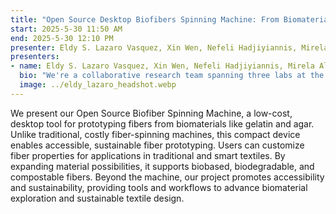 ```yaml
---
title: "Open Source Desktop Biofibers Spinning Machine: From Biomaterials to Biofibers"
start: 2025-5-30 11:50 AM
end: 2025-5-30 12:10 PM
presenter: Eldy S. Lazaro Vasquez, Xin Wen, Nefeli Hadjiyiannis, Mirela Alistar, Laura Devendorf, Michael Rivera
presenters:
- name: Eldy S. Lazaro Vasquez, Xin Wen, Nefeli Hadjiyiannis, Mirela Alistar, Laura Devendorf, Michael Rivera
  bio: "We're a collaborative research team spanning three labs at the ATLAS Institute at CU Boulder. We work on materials and open-source tools for sustainable smart textiles development."
  image: ../eldy_lazaro_headshot.webp
---
```


We present our Open Source Biofiber Spinning Machine, a low-cost, desktop tool for prototyping fibers from biomaterials like gelatin and agar. Unlike traditional, costly fiber-spinning machines, this compact device enables accessible, sustainable fiber prototyping. Users can customize fiber properties for applications in traditional and smart textiles. By expanding material possibilities, it supports biobased, biodegradable, and compostable fibers. Beyond the machine, our project promotes accessibility and sustainability, providing tools and workflows to advance biomaterial exploration and sustainable textile design.
